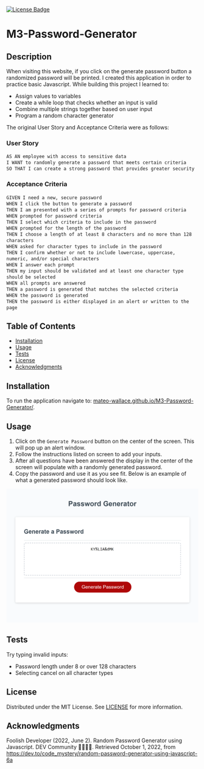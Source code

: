 [![License Badge](https://img.shields.io/badge/license-MIT-success?style=plastic)](./LICENSE)

# M3-Password-Generator

## Description

When visiting this website, if you click on the generate password button a randomized password will be printed. I created this application in order to practice basic Javascript. 
While building this project I learned to:

- Assign values to variables
- Create a while loop that checks whether an input is valid
- Combine multiple strings together based on user input
- Program a random character generator

The original User Story and Acceptance Criteria were as follows:

### User Story

```
AS AN employee with access to sensitive data
I WANT to randomly generate a password that meets certain criteria
SO THAT I can create a strong password that provides greater security
```

### Acceptance Criteria

```
GIVEN I need a new, secure password
WHEN I click the button to generate a password
THEN I am presented with a series of prompts for password criteria
WHEN prompted for password criteria
THEN I select which criteria to include in the password
WHEN prompted for the length of the password
THEN I choose a length of at least 8 characters and no more than 128 characters
WHEN asked for character types to include in the password
THEN I confirm whether or not to include lowercase, uppercase, numeric, and/or special characters
WHEN I answer each prompt
THEN my input should be validated and at least one character type should be selected
WHEN all prompts are answered
THEN a password is generated that matches the selected criteria
WHEN the password is generated
THEN the password is either displayed in an alert or written to the page
```

## Table of Contents
- [Installation](#installation)
- [Usage](#usage)
- [Tests](#tests)
- [License](#license)
- [Acknowledgments](#acknowledgments)

## Installation

To run the application navigate to: [mateo-wallace.github.io/M3-Password-Generator/](https://mateo-wallace.github.io/M3-Password-Generator/).

## Usage

1. Click on the `Generate Password` button on the center of the screen. This will pop up an alert window.
2. Follow the instructions listed on screen to add your inputs.
3. After all questions have been answered the display in the center of the screen will populate with a randomly generated password.
4. Copy the password and use it as you see fit. Below is an example of what a generated password should look like.

![example of what navigating to the website should look like](./assets/images/deployed.png)

## Tests

Try typing invalid inputs:
- Password length under 8 or over 128 characters
- Selecting cancel on all character types

## License

Distributed under the MIT License. See [LICENSE](./LICENSE) for more information.

## Acknowledgments

Foolish Developer (2022, June 2). Random Password Generator using Javascript. DEV Community 👩‍💻👨‍💻. Retrieved October 1, 2022, from https://dev.to/code_mystery/random-password-generator-using-javascript-6a 
